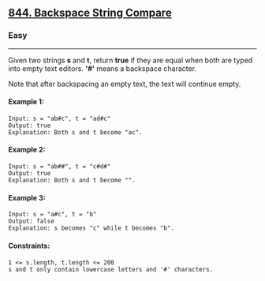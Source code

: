 [844. Backspace String Compare](https://leetcode.com/problems/backspace-string-compare/)
---------------------------------------------------------------------------------------------------------------------------------------------

### Easy
---------------------------------------------------------------------------------------------------------------------------------------------

Given two strings **s** and **t**, return **true** if they are equal when both are typed into empty text editors. **'#'** means a backspace character.

Note that after backspacing an empty text, the text will continue empty.

#### Example 1:
```
Input: s = "ab#c", t = "ad#c"
Output: true
Explanation: Both s and t become "ac".
```
#### Example 2:
```
Input: s = "ab##", t = "c#d#"
Output: true
Explanation: Both s and t become "".
```
#### Example 3:
```
Input: s = "a#c", t = "b"
Output: false
Explanation: s becomes "c" while t becomes "b".
```
#### Constraints:
```
1 <= s.length, t.length <= 200
s and t only contain lowercase letters and '#' characters.
```
